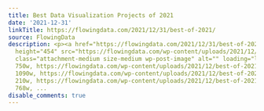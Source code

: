 ```yaml
---
title: Best Data Visualization Projects of 2021
date: '2021-12-31'
linkTitle: https://flowingdata.com/2021/12/31/best-of-2021/
source: FlowingData
description: <p><a href="https://flowingdata.com/2021/12/31/best-of-2021/"><img width="750"
  height="454" src="https://flowingdata.com/wp-content/uploads/2021/12/best-of-2021-750x454.png"
  class="attachment-medium size-medium wp-post-image" alt="" loading="lazy" srcset="https://flowingdata.com/wp-content/uploads/2021/12/best-of-2021-750x454.png
  750w, https://flowingdata.com/wp-content/uploads/2021/12/best-of-2021-1090x660.png
  1090w, https://flowingdata.com/wp-content/uploads/2021/12/best-of-2021-210x127.png
  210w, https://flowingdata.com/wp-content/uploads/2021/12/best-of-2021-768x465.png
  768w, ...
disable_comments: true
---
```

<p><a href="https://flowingdata.com/2021/12/31/best-of-2021/"><img width="750" height="454" src="https://flowingdata.com/wp-content/uploads/2021/12/best-of-2021-750x454.png" class="attachment-medium size-medium wp-post-image" alt="" loading="lazy" srcset="https://flowingdata.com/wp-content/uploads/2021/12/best-of-2021-750x454.png 750w, https://flowingdata.com/wp-content/uploads/2021/12/best-of-2021-1090x660.png 1090w, https://flowingdata.com/wp-content/uploads/2021/12/best-of-2021-210x127.png 210w, https://flowingdata.com/wp-content/uploads/2021/12/best-of-2021-768x465.png 768w, ...